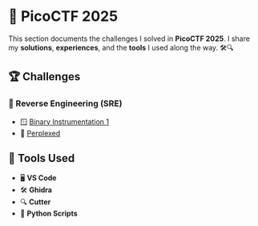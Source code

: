 # 🚀 PicoCTF 2025  
This section documents the challenges I solved in **PicoCTF 2025**. I share my **solutions**, **experiences**, and the **tools** I used along the way. 🛠️🔍  

## 🏆 Challenges  
### 🔑 Reverse Engineering (SRE)  
*  🪟 [Binary Instrumentation 1](./BinaryInstrumentation1.md)
*  🐧 [Perplexed](./perplexed.md)


## 🔧 Tools Used  
- 🖥️ **VS Code**  
- 🛠️ **Ghidra**
- 🔍 **Cutter**
- 🐍 **Python Scripts**  


